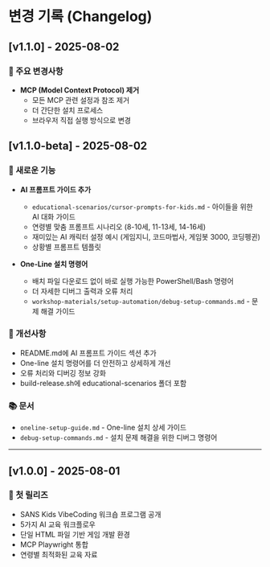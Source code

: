 # 변경 기록 (Changelog)

## [v1.1.0] - 2025-08-02

### 🔄 주요 변경사항
- **MCP (Model Context Protocol) 제거**
  - 모든 MCP 관련 설정과 참조 제거
  - 더 간단한 설치 프로세스
  - 브라우저 직접 실행 방식으로 변경

## [v1.1.0-beta] - 2025-08-02

### 🎉 새로운 기능
- **AI 프롬프트 가이드 추가** 
  - `educational-scenarios/cursor-prompts-for-kids.md` - 아이들을 위한 AI 대화 가이드
  - 연령별 맞춤 프롬프트 시나리오 (8-10세, 11-13세, 14-16세)
  - 재미있는 AI 캐릭터 설정 예시 (게임지니, 코드마법사, 게임봇 3000, 코딩펭귄)
  - 상황별 프롬프트 템플릿

- **One-Line 설치 명령어**
  - 배치 파일 다운로드 없이 바로 실행 가능한 PowerShell/Bash 명령어
  - 더 자세한 디버그 출력과 오류 처리
  - `workshop-materials/setup-automation/debug-setup-commands.md` - 문제 해결 가이드

### 🔧 개선사항
- README.md에 AI 프롬프트 가이드 섹션 추가
- One-line 설치 명령어를 더 안전하고 상세하게 개선
- 오류 처리와 디버깅 정보 강화
- build-release.sh에 educational-scenarios 폴더 포함

### 📚 문서
- `oneline-setup-guide.md` - One-line 설치 상세 가이드
- `debug-setup-commands.md` - 설치 문제 해결을 위한 디버그 명령어

---

## [v1.0.0] - 2025-08-01

### 🚀 첫 릴리즈
- SANS Kids VibeCoding 워크숍 프로그램 공개
- 5가지 AI 교육 워크플로우
- 단일 HTML 파일 기반 게임 개발 환경
- MCP Playwright 통합
- 연령별 최적화된 교육 자료